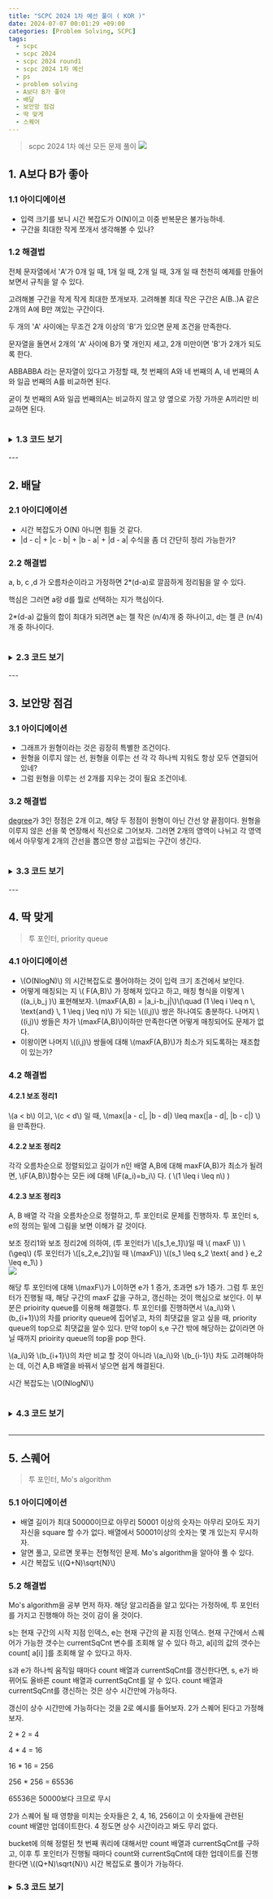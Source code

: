 ```yaml
---
title: "SCPC 2024 1차 예선 풀이 ( KOR )"
date: 2024-07-07 00:01:29 +09:00
categories: [Problem Solving, SCPC]
tags:
  - scpc
  - scpc 2024
  - scpc 2024 round1
  - scpc 2024 1차 예선
  - ps
  - problem solving
  - A보다 B가 좋아
  - 배달
  - 보안망 점검
  - 딱 맞게
  - 스퀘어
---
```


<script type="text/javascript" async
  src="https://cdnjs.cloudflare.com/ajax/libs/mathjax/2.7.7/MathJax.js?config=TeX-MML-AM_CHTML">
</script>

> scpc 2024 1차 예선 모든 문제 풀이
> <img src="/assets/img/posts/2024-07-07-scpc2024-round1/scpc.png">

<div markdown="1">

## 1. A보다 B가 좋아

### 1.1 아이디에이션

- 입력 크기를 보니 시간 복잡도가 O(N)이고 이중 반복문은 불가능하네.
- 구간을 최대한 작게 쪼개서 생각해볼 수 있나?

### 1.2 해결법

전체 문자열에서 'A'가 0개 일 때, 1개 일 때, 2개 일 때, 3개 일 때 천천히 예제를 만들어 보면서 규칙을 알 수 있다.

고려해볼 구간을 작게 작게 최대한 쪼개보자. 고려해볼 최대 작은 구간은 A(B..)A 같은 2개의 A에 B만 껴있는 구간이다.

두 개의 'A' 사이에는 무조건 2개 이상의 'B'가 있으면 문제 조건을 만족한다.

문자열을 돌면서 2개의 'A' 사이에 B가 몇 개인지 세고, 2개 미만이면 'B'가 2개가 되도록 한다.

ABBABBA 라는 문자열이 있다고 가정할 때, 첫 번째의 A와 네 번째의 A, 네 번째의  A와 일곱 번째의 A를 비교하면 된다.

굳이 첫 번째의 A와 일곱 번째의A는 비교하지 않고 양 옆으로 가장 가까운 A끼리만 비교하면 된다.

<details>
<summary>
<h3 style="display:inline-block;"> 1.3 코드 보기</h3>
</summary>
<div markdown="1">
```c++
#include <bits/stdc++.h>
using namespace std;
void solve(){
  int n;
  string a;
  scanf("%d",&n);
  cin>>a;
  int last=-1;
  int ans=0;
  for(int i=0;i<a.size();i++){
    if(a[i]=='A'){
      if(last==-1) last=i;
      else{
        ans+=max(2-(i-last-1),0);
        last=i;
      }
    }
  }
  printf("%d\n",ans);
}
int main(){
  int t;
  scanf("%d",&t);
  for(int i=1;i<=t;i++){
    printf("Case #%d\n",i);
    solve();
  }
}
```
</div>
</details>
---

## 2. 배달

### 2.1 아이디에이션

- 시간 복잡도가 O(N) 아니면 힘들 것 같다.
- |d - c| + |c - b| + |b - a| + |d - a|
  수식을 좀 더 간단히 정리 가능한가?

### 2.2 해결법

a, b, c ,d 가 오름차순이라고 가정하면 2\*(d-a)로 깔끔하게 정리됨을 알 수 있다.

핵심은 그러면 a랑 d를 뭘로 선택하는 지가 핵심이다.

2\*(d-a) 값들의 합이 최대가 되려면 a는 젤 작은 (n/4)개 중 하나이고, d는 젤 큰 (n/4)개 중 하나이다.

<details>
<summary>
<h3 style="display:inline-block;"> 2.3 코드 보기</h3>
</summary>
<div markdown="1">
```c++
#include <bits/stdc++.h>
using namespace std;
typedef long long ll;
void solve(){
  ll i,ans=0,n;
  scanf("%lld",&n);
  vector<ll> a(n);
  for(i=0;i<n;i++){
    scanf("%lld",&a[i]);
  }
  sort(a.begin(),a.end());
  for(i=0;i<n/4;i++){
    ans-=a[i];
  }
  for(i=n/4*3;i<n;i++){
    ans+=a[i];
  }
  printf("%lld\n",ans*2);
}
int main(){
  ll T;
  scanf("%lld",&T);
  for(ll i=1;i<=T;i++){
    printf("Case #%lld\n",i);
    solve();
  }
}
```
</div>
</details>
---

## 3. 보안망 점검

### 3.1 아이디에이션

- 그래프가 원형이라는 것은 굉장히 특별한 조건이다.
- 원형을 이루지 않는 선, 원형을 이루는 선 각 각 하나씩 지워도 항상 모두 연결되어 있네?
- 그럼 원형을 이루는 선 2개를 지우는 것이 필요 조건이네.

### 3.2 해결법

[degree](<https://en.wikipedia.org/wiki/Degree_(graph_theory)>)가 3인 정점은 2개 이고, 해당 두 정점이 원형이 아닌 간선 양 끝점이다.
원형을 이루지 않은 선을 쭉 연장해서 직선으로 그어보자. 그러면 2개의 영역이 나뉘고 각 영역에서 아무렇게 2개의 간선을 뽑으면 항상 고립되는 구간이 생긴다.

<details>
<summary>

<h3 style="display:inline-block;"> 3.3 코드 보기</h3>
</summary>
<div markdown="1">

```c++
#include <bits/stdc++.h>
using namespace std;
typedef long long ll;
ll ans,sv;
void dfs(ll v,vector<bool> &visited,vector<vector<ll>> &V,vector<ll> &st){
  visited[v]=true;
  ++ans;
  if(st[1]==v) sv=ans;
  for(auto to:V[v]){
    if(v==st[0] && to==st[1]) continue;
    if(v==st[1] && to==st[0]) continue;
    if(!visited[to]) dfs(to,visited,V,st);
  }
}
void solve(){
  ll n;

  scanf("%lld",&n);
  vector<ll> ind(n+10);
  vector<vector<ll>> V(n+10);
  vector<ll> st;
  vector<bool> visited(n+10);
  for(ll i=1;i<=n+1;i++){
    ll x,y;
    scanf("%lld %lld",&x,&y);
    ind[x]++;
    ind[y]++;
    V[x].push_back(y);
    V[y].push_back(x);
  }
  for(ll i=1;i<=n;i++){
    if(ind[i]==3) st.push_back(i);
  }
  ans=0;
  dfs(st[0],visited,V,st);
  ll a=sv-1,b=n-a;
  printf("%lld\n",a*(a-1)/2+b*(b-1)/2);
}
int main(){
  ll T;
  scanf("%lld",&T);
  for(ll i=1;i<=T;i++){
    printf("Case #%lld\n",i);
    solve();
  }
}
```

</div>
</details>
---

## 4. 딱 맞게
> 투 포인터, priority queue

### 4.1 아이디에이션

- <div>\(O(NlogN)\) 의 시간복잡도로 풀어야하는 것이 입력 크기 조건에서 보인다.</div>
- <div>어떻게 매칭되는 지 \( F(A,B)\) 가 정해져 있다고 하고, 매칭 형식을 이렇게 \((a_i,b_j )\) 표현해보자. \(maxF(A,B) = |a_i-b_j|\)\(\quad (1 \leq i \leq n \, \text{and} \, 1 \leq j \leq n)\) 가 되는 \((i,j)\) 쌍은 하나여도 충분하다. 나머지 \((i,j)\) 쌍들은 차가 \(maxF(A,B)\)이하만 만족한다면 어떻게 매칭되어도 문제가 없다.</div>
- <div>이왕이면 나머지 \((i,j)\) 쌍들에 대해 \(maxF(A,B)\)가 최소가 되도록하는 재조합이 있는가?</div>

### 4.2 해결법

#### 4.2.1 보조 정리1

<div> \(a < b\) 이고, \(c < d\) 일 때, \(max(|a - c|, |b - d|) \leq max(|a - d|, |b - c|) \) 을 만족한다.</div>

#### 4.2.2 보조 정리2

<div> 각각 오름차순으로 정렬되있고 길이가 n인 배열 A,B에 대해 maxF(A,B)가 최소가 될려면, \(F(A,B)\)함수는 모든 i에 대해 \(F(a_i)=b_i\) 다. ( \(1 \leq i \leq n\) )</div>

#### 4.2.3 보조 정리3

A, B 배열 각 각을 오름차순으로 정렬하고, 투 포인터로 문제를 진행하자. 투 포인터 s, e의 정의는 밑에 그림을 보면 이해가 갈 것이다.

<div> 보조 정리1와 보조 정리2에 의하여, (투 포인터가 \([s_1,e_1]\)일 때 \( maxF \)) \(\geq\)  (투 포인터가 \([s_2,e_2]\)일 때 \(maxF\)) \((s_1 \leq s_2 \text{ and } e_2 \leq e_1\) )</div>

<img src="/assets/img/posts/2024-07-07-scpc2024-round1/4.jpeg"/>

<p> 해당 투 포인터에 대해 \(maxF\)가 L이하면 e가 1 증가, 초과면 s가 1증가. 그럼 투 포인터가 진행될 때, 해당 구간의 maxF 값을 구하고, 갱신하는 것이 핵심으로 보인다. 이 부분은 prioirity queue를 이용해 해결했다. 투 포인터를 진행하면서 \(a_i\)와 \(b_{i+1}\)의 차를 priority queue에 집어넣고, 차의 최댓값을 알고 싶을 때, priority queue의 top으로 최댓값을 알수 있다. 만약 top이 s,e 구간 밖에 해당하는 값이라면 아닐 때까지 prioirity queue의 top을 pop 한다. </p>
<p>\(a_i\)와 \(b_{i+1}\)의 차만 비교 할 것이 아니라 \(a_i\)와 \(b_{i-1}\) 차도 고려해야하는 데, 이건 A,B 배열을 바꿔서 넣으면 쉽게 해결된다. </p>
<p>시간 복잡도는 \(O(NlogN)\)</p>

<details>
<summary>
<h3 style="display:inline-block;"> 4.3 코드 보기</h3>
</summary>
<div markdown="1">

```c++
#include <bits/stdc++.h>
typedef long long ll;
using namespace std;
priority_queue<pair<ll,ll>> Q;
ll oo=9999999999L;
ll ans=-1;
void twoPointer(ll n,vector<ll> &A, vector<ll> &B, vector<ll> &maxStFromLef, vector<ll> &maxStFromRig, ll L, vector<ll> &rigM){
  ll left=0,right =-1;
  while(!Q.empty()) Q.pop();

  while(true){
    ll mx=-oo;
    mx=max(mx,A[right+1]-B[left]);
    mx=max(mx,left-1<0 ? 0:maxStFromLef[left-1]);
    mx=max(mx,right+2>=n ? 0:maxStFromRig[right+2]);

    while(!Q.empty()){
      auto t=Q.top();
      if (t.second<left) Q.pop();
      else break;
    }

    if(!Q.empty()){
      auto t=Q.top();
      mx=max(mx,t.first);
    }

    if(mx>L){
      left++;
      if(left>right+1) break;
    } else{
      if(mx<=L && mx>ans) ans=mx;
      right++;
      if(right==n-1) break;

      Q.push({rigM[right],right});
    }
  }
}

void preProcessing(vector<ll> &A, vector<ll> &B, ll n,ll m){
  vector<ll> stM(n); // |a_i-b_i|
  vector<ll> lefM(n); // |a_i-b_(i-1)|
  vector<ll> rigM(n); // |a_i-b_(i+1)|
  vector<ll> maxStFromLef(n);
  vector<ll> maxStFromRig(n);

  for(ll i=0;i<n;i++){
    stM[i]=abs(A[i]-B[i]);
    if(i>=1) lefM[i]=abs(A[i]-B[i-1]);
    if(i<n-1) rigM[i]=abs(A[i]-B[i+1]);
  }

  maxStFromLef[0]=stM[0];
  for(ll i=1;i<n;i++) maxStFromLef[i]=max(maxStFromLef[i-1],stM[i]);
  maxStFromRig[n-1]=stM[n-1];

  for(ll i=n-2;i>=0;i--) maxStFromRig[i]=max(maxStFromRig[i+1],stM[i]);

  twoPointer(n,A,B,maxStFromLef,maxStFromRig,m,rigM);
}

void solution(){
  ll n,m;
  scanf("%lld %lld",&n,&m);
  vector<ll> A(n);
  vector<ll> B(n);

  for(ll i=0;i<n;i++) scanf("%lld ",&A[i]);
  for(ll i=0;i<n;i++) scanf("%lld",&B[i]);
  sort(A.begin(),A.end());
  sort(B.begin(),B.end());

  ans=-1;

  preProcessing(A,B,n,m);
  preProcessing(B,A,n,m);
  printf("%lld\n",ans);
}

int main(){
  ll T;
  scanf("%lld",&T);
  for(ll i=1;i<=T;i++){
    printf("Case #%lld\n",i);
    solution();
  }
}
```

</div>

</details>

---

## 5. 스퀘어
> 투 포인터, Mo's algorithm

### 5.1 아이디에이션

- 배열 길이가 최대 50000이므로 아무리 50001 이상의 숫자는 아무리 모아도 자기 자신을 square 할 수가 없다. 배열에서 50001이상의 숫자는 몇 개 있는지 무시하자.
- 알면 풀고, 모르면 못푸는 전형적인 문제. Mo's algorithm을 알아야 풀 수 있다.
- <div> 시간 복잡도 \((Q+N)\sqrt{N}\) </div>

### 5.2 해결법

Mo's algorithm을 공부 먼저 하자. 해당 알고리즘을 알고 있다는 가정하에, 투 포인터를 가지고 진행해야 하는 것이 감이 올 것이다.

s는 현재 구간의 시작 지점 인덱스, e는 현재 구간의 끝 지점 인덱스. 현재 구간에서 스퀘어가 가능한 갯수는 currentSqCnt 변수를 조회해 알 수 있다 하고, a[i]의 값의 갯수는 count[ a[i] ]를 조회해 알 수 있다고 하자.

s과 e가 하나씩 움직일 때마다 count 배열과 currentSqCnt를 갱신한다면, s, e가 바뀌어도 올바른 count 배열과 currentSqCnt를 알 수 있다. count 배열과 currentSqCnt를 갱신하는 것은 상수 시간만에 가능하다.

갱신이 상수 시간만에 가능하다는 것을 2로 예시를 들어보자. 2가 스퀘어 된다고 가정해보자.

2 \* 2 = 4

4 \* 4 = 16

16 \* 16 = 256

256 \* 256 = 65536

65536은 50000보다 크므로 무시

2가 스퀘어 될 때 영향을 미치는 숫자들은 2, 4, 16, 256이고 이 숫자들에 관련된 count 배열만 업데이트한다. 4 정도면 상수 시간이라고 봐도 무리 없다.

<div>
bucket에 의해 정렬된 첫 번째 쿼리에 대해서만 count 배열과 currentSqCnt를 구하고, 이후 투 포인터가 진행될 때마다 count와 currentSqCnt에 대한 업데이트를 진행한다면 \((Q+N)\sqrt{N}\) 시간 복잡도로 풀이가 가능하다.
</div>

<details>
<summary>
<h3 style="display:inline-block;"> 5.3 코드 보기</h3>
</summary>
<div markdown="1">

```c++
#include <bits/stdc++.h>
#define Limit 50000
typedef long long ll;
using namespace std;
ll k; // bucket size

struct Query{
  ll s,e,index,ans;
};

bool compareByBucket(Query& lef,Query& rig){
  return (lef.s-1)/k<(rig.s-1)/k || ( (lef.s-1)/k==(rig.s-1)/k&& lef.e<rig.e );
}

bool compareByIndex(Query& lef,Query& rig){
  return lef.index<rig.index;
}

void updateWhenErase(ll num, ll &currentSqCnt,vector<ll> &count){
  if(num==1) return;
  ll cur=num;
  vector<ll> history;
  while(1){
    if(cur>Limit || count[cur]>0){
      if(cur<=Limit) count[cur]--;
      for(auto temp:history)count[temp]=temp-1;
      currentSqCnt-=history.size();
      break;
    }
    history.push_back(cur);
    cur=cur*cur;
  }
}

void updateWhenInsert(ll num, ll &currentSqCnt,vector<ll> &count){
  if(num==1) return;
  ll cur=num;
  vector<ll> history;
  while(1){
    if(cur>Limit || count[cur]+1<cur){
      if(cur<=Limit) count[cur]++;
      for(auto temp:history) count[temp]=0;
      currentSqCnt+=history.size();
      break;
    }
    history.push_back(cur);
    cur=cur*cur;
  }
}

void solution(){
  int n;
  scanf("%lld",&n);
  vector<ll> a(n+1);
  for(ll i=1;i<=n;i++){
    scanf("%lld",&a[i]);
  }

  ll Q;
  scanf("%lld",&Q);
  vector<Query> queries(Q);

  for(ll i=0;i<Q;i++){
    scanf("%lld%lld",&queries[i].s,&queries[i].e);
    queries[i].index=i;
  }

  for(k=1;k*k<n;k++); //find bucket size

  sort(queries.begin(),queries.end(),compareByBucket); // sort

  vector<ll> count(Limit+10);
  for(ll i=queries[0].s;i<=queries[0].e;i++){
    if(a[i]<=Limit) count[a[i]]++;
  }

  ll currentSqCnt=0,s,e;
  for(ll i=2;i<=Limit;i++){
    ll upCnt=count[i]/i;
    count[i]%=i;
    currentSqCnt+=upCnt;
    if(i*i<=Limit)
      count[i*i]+=upCnt;
  }
  s=queries[0].s,e=queries[0].e;
  queries[0].ans=currentSqCnt;

  for(int i=1;i<queries.size();i++){
    auto query=queries[i];
    while(s<query.s) updateWhenErase(a[s],currentSqCnt,count),s++;
    while(s>query.s) updateWhenInsert(a[s-1],currentSqCnt,count),s--;
    while(e>query.e) updateWhenErase(a[e],currentSqCnt,count),e--;
    while(e<query.e) updateWhenInsert(a[e+1],currentSqCnt,count),e++;
    queries[i].ans=currentSqCnt;
  }

  sort(queries.begin(),queries.end(),compareByIndex);
  for(auto query:queries) printf("%lld\n",query.ans);

}

int main(){
  ll T;
  scanf("%lld",&T);
  for(ll i=1;i<=T;i++){
    printf("Case #%lld\n",i);
    solution();
  }
  return 0;
}
```

</details>

</div>
